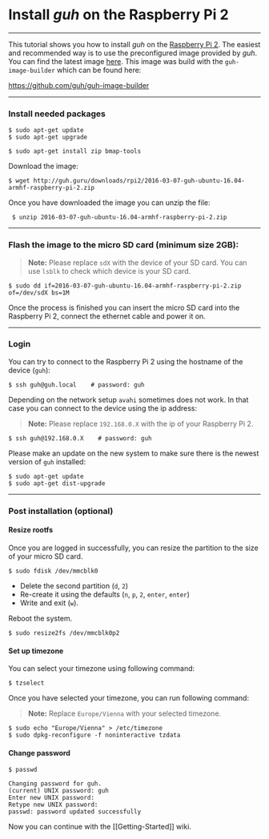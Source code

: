 # Install *guh* on the Raspberry Pi 2
--------------------------------------------

This tutorial shows you how to install *guh* on the [Raspberry Pi 2](https://www.raspberrypi.org/documentation/hardware/raspberrypi/models/README.md). The easiest and recommended way is to use the preconfigured image provided by *guh*. You can find the latest image [here](http://guh.guru/downloads/rpi2/2016-03-07-guh-ubuntu-16.04-armhf-raspberry-pi-2.zip). This image was build with the `guh-image-builder` which can be found here:

https://github.com/guh/guh-image-builder

-----------------------------------------------------
### Install needed packages
    
    $ sudo apt-get update
    $ sudo apt-get upgrade
    
    $ sudo apt-get install zip bmap-tools


Download the image:

    $ wget http://guh.guru/downloads/rpi2/2016-03-07-guh-ubuntu-16.04-armhf-raspberry-pi-2.zip

Once you have downloaded the image you can unzip the file:
   
     $ unzip 2016-03-07-guh-ubuntu-16.04-armhf-raspberry-pi-2.zip


-----------------------------------------------------
### Flash the image to the micro SD card (minimum size 2GB):

> **Note:** Please replace `sdX` with the device of your SD card. You can use `lsblk` to check which device is your SD card. 


    $ sudo dd if=2016-03-07-guh-ubuntu-16.04-armhf-raspberry-pi-2.zip of=/dev/sdX bs=1M

Once the process is finished you can insert the micro SD card into the Raspberry Pi 2, connect the ethernet cable and power it on.

-----------------------------------------------------

### Login 
You can try to connect to the Raspberry Pi 2 using the hostname of the device (`guh`):

    $ ssh guh@guh.local    # password: guh

Depending on the network setup `avahi` sometimes does not work. In that case you can connect to the device using the ip address:

> **Note:** Please replace `192.168.0.X` with the ip of your Raspberry Pi 2.

    $ ssh guh@192.168.0.X    # password: guh

Please make an update on the new system to make sure there is the newest version of `guh` installed:

    $ sudo apt-get update
    $ sudo apt-get dist-upgrade


-----------------------------------------------------
### Post installation (optional)

#### Resize rootfs

Once you are logged in successfully, you can resize the partition to the size of your micro SD card.

    $ sudo fdisk /dev/mmcblk0

* Delete the second partition (`d`, `2`) 
* Re-create it using the defaults (`n`, `p`, `2`, `enter`, `enter`) 
* Write and exit (`w`). 

Reboot the system.

    $ sudo resize2fs /dev/mmcblk0p2

#### Set up timezone

You can select your timezone using following command:

    $ tzselect

Once you have selected your timezone, you can run following command:
> **Note:** Replace `Europe/Vienna` with your selected timezone.

    $ sudo echo "Europe/Vienna" > /etc/timezone
    $ sudo dpkg-reconfigure -f noninteractive tzdata

#### Change password

    $ passwd
  
    Changing password for guh.
    (current) UNIX password: guh
    Enter new UNIX password:
    Retype new UNIX password:
    passwd: password updated successfully


Now you can continue with the [[Getting-Started]] wiki.
